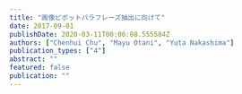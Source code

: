 ```yaml
---
title: "画像ピボットパラフレーズ抽出に向けて"
date: 2017-09-01
publishDate: 2020-03-11T00:06:08.555584Z
authors: ["Chenhui Chu", "Mayu Otani", "Yuta Nakashima"]
publication_types: ["4"]
abstract: ""
featured: false
publication: ""
---
```


